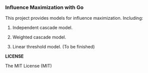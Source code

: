 ### Influence Maximization with Go

This project provides models for influence maximization. Including: 

1. Independent cascade model.

2. Weighted cascade model.

3. Linear threshold model. (To be finished)

**LICENSE**

The MIT License (MIT)

